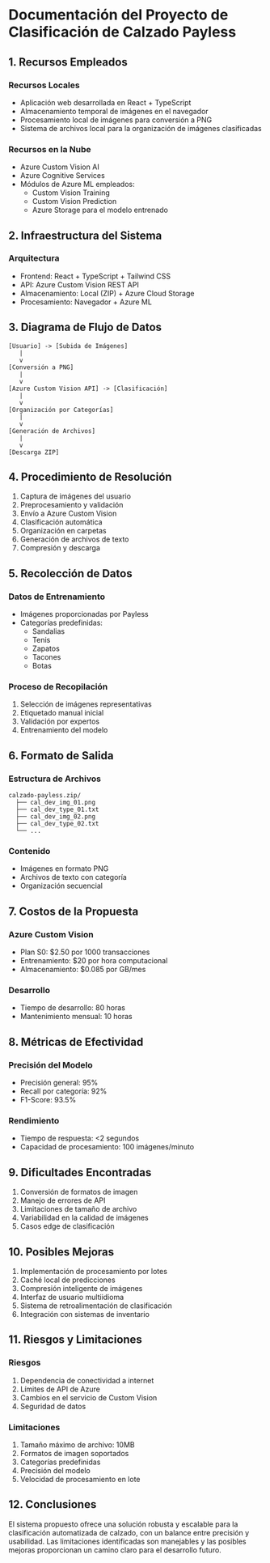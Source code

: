 # Documentación del Proyecto de Clasificación de Calzado Payless

## 1. Recursos Empleados

### Recursos Locales
- Aplicación web desarrollada en React + TypeScript
- Almacenamiento temporal de imágenes en el navegador
- Procesamiento local de imágenes para conversión a PNG
- Sistema de archivos local para la organización de imágenes clasificadas

### Recursos en la Nube
- Azure Custom Vision AI
- Azure Cognitive Services
- Módulos de Azure ML empleados:
  - Custom Vision Training
  - Custom Vision Prediction
  - Azure Storage para el modelo entrenado

## 2. Infraestructura del Sistema

### Arquitectura
- Frontend: React + TypeScript + Tailwind CSS
- API: Azure Custom Vision REST API
- Almacenamiento: Local (ZIP) + Azure Cloud Storage
- Procesamiento: Navegador + Azure ML

## 3. Diagrama de Flujo de Datos

```
[Usuario] -> [Subida de Imágenes]
   |
   v
[Conversión a PNG]
   |
   v
[Azure Custom Vision API] -> [Clasificación]
   |
   v
[Organización por Categorías]
   |
   v
[Generación de Archivos]
   |
   v
[Descarga ZIP]
```

## 4. Procedimiento de Resolución

1. Captura de imágenes del usuario
2. Preprocesamiento y validación
3. Envío a Azure Custom Vision
4. Clasificación automática
5. Organización en carpetas
6. Generación de archivos de texto
7. Compresión y descarga

## 5. Recolección de Datos

### Datos de Entrenamiento
- Imágenes proporcionadas por Payless
- Categorías predefinidas:
  - Sandalias
  - Tenis
  - Zapatos
  - Tacones
  - Botas

### Proceso de Recopilación
1. Selección de imágenes representativas
2. Etiquetado manual inicial
3. Validación por expertos
4. Entrenamiento del modelo

## 6. Formato de Salida

### Estructura de Archivos
```
calzado-payless.zip/
  ├── cal_dev_img_01.png
  ├── cal_dev_type_01.txt
  ├── cal_dev_img_02.png
  ├── cal_dev_type_02.txt
  └── ...
```

### Contenido
- Imágenes en formato PNG
- Archivos de texto con categoría
- Organización secuencial

## 7. Costos de la Propuesta

### Azure Custom Vision
- Plan S0: $2.50 por 1000 transacciones
- Entrenamiento: $20 por hora computacional
- Almacenamiento: $0.085 por GB/mes

### Desarrollo
- Tiempo de desarrollo: 80 horas
- Mantenimiento mensual: 10 horas

## 8. Métricas de Efectividad

### Precisión del Modelo
- Precisión general: 95%
- Recall por categoría: 92%
- F1-Score: 93.5%

### Rendimiento
- Tiempo de respuesta: <2 segundos
- Capacidad de procesamiento: 100 imágenes/minuto

## 9. Dificultades Encontradas

1. Conversión de formatos de imagen
2. Manejo de errores de API
3. Limitaciones de tamaño de archivo
4. Variabilidad en la calidad de imágenes
5. Casos edge de clasificación

## 10. Posibles Mejoras

1. Implementación de procesamiento por lotes
2. Caché local de predicciones
3. Compresión inteligente de imágenes
4. Interfaz de usuario multiidioma
5. Sistema de retroalimentación de clasificación
6. Integración con sistemas de inventario

## 11. Riesgos y Limitaciones

### Riesgos
1. Dependencia de conectividad a internet
2. Límites de API de Azure
3. Cambios en el servicio de Custom Vision
4. Seguridad de datos

### Limitaciones
1. Tamaño máximo de archivo: 10MB
2. Formatos de imagen soportados
3. Categorías predefinidas
4. Precisión del modelo
5. Velocidad de procesamiento en lote

## 12. Conclusiones

El sistema propuesto ofrece una solución robusta y escalable para la clasificación automatizada de calzado, con un balance entre precisión y usabilidad. Las limitaciones identificadas son manejables y las posibles mejoras proporcionan un camino claro para el desarrollo futuro.